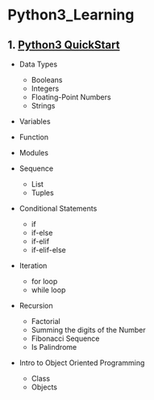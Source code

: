 # Python3_Learning

## 1. [Python3 QuickStart](https://github.com/mechdeveloper/Python3_Learning/blob/main/Python3_Programming_QuickStart.ipynb)

- Data Types
  - Booleans
  - Integers
  - Floating-Point Numbers
  - Strings
  
- Variables
- Function
- Modules
- Sequence
  - List
  - Tuples
- Conditional Statements
  - if
  - if-else
  - if-elif
  - if-elif-else
- Iteration
  - for loop
  - while loop 
- Recursion
  - Factorial 
  - Summing the digits of the Number
  - Fibonacci Sequence
  - Is Palindrome
- Intro to Object Oriented Programming
  - Class
  - Objects
